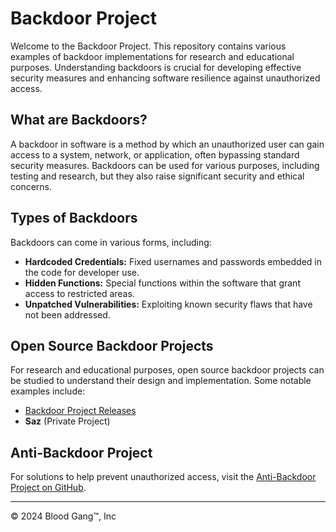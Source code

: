 # Backdoor Project

Welcome to the Backdoor Project. This repository contains various examples of backdoor implementations for research and educational purposes. Understanding backdoors is crucial for developing effective security measures and enhancing software resilience against unauthorized access.

## What are Backdoors?

A backdoor in software is a method by which an unauthorized user can gain access to a system, network, or application, often bypassing standard security measures. Backdoors can be used for various purposes, including testing and research, but they also raise significant security and ethical concerns.

## Types of Backdoors

Backdoors can come in various forms, including:

- **Hardcoded Credentials:** Fixed usernames and passwords embedded in the code for developer use.
- **Hidden Functions:** Special functions within the software that grant access to restricted areas.
- **Unpatched Vulnerabilities:** Exploiting known security flaws that have not been addressed.

## Open Source Backdoor Projects

For research and educational purposes, open source backdoor projects can be studied to understand their design and implementation. Some notable examples include:

- [Backdoor Project Releases](https://github.com/Blood-Gang-Inc/backdoor/releases)
- **Saz** (Private Project)

## Anti-Backdoor Project

For solutions to help prevent unauthorized access, visit the [Anti-Backdoor Project on GitHub](https://github.com/Blood-Gang-Inc/Anti-Backdoor).

---

&copy; 2024 Blood Gang™️, Inc
